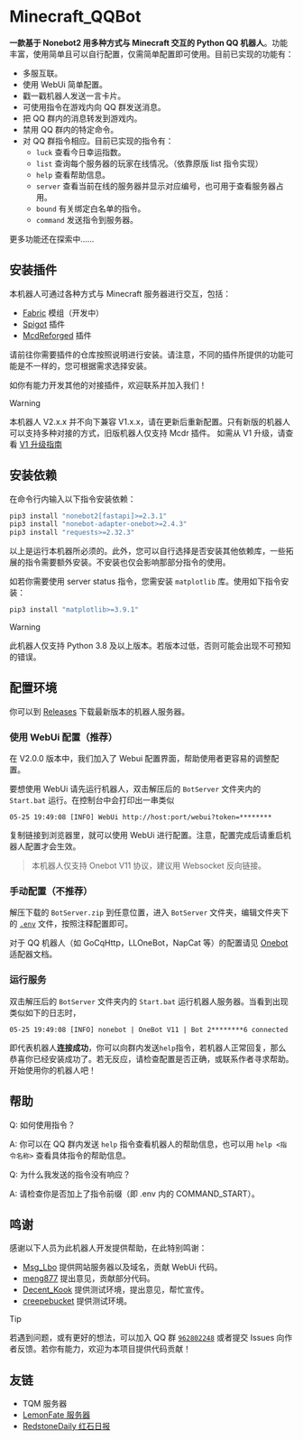 # Minecraft_QQBot

**一款基于 Nonebot2 用多种方式与 Minecraft 交互的 Python QQ 机器人**。功能丰富，使用简单且可以自行配置，仅需简单配置即可使用。目前已实现的功能有：

- 多服互联。
- 使用 WebUi 简单配置。
- 戳一戳机器人发送一言卡片。
- 可使用指令在游戏内向 QQ 群发送消息。
- 把 QQ 群内的消息转发到游戏内。
- 禁用 QQ 群内的特定命令。
- 对 QQ 群指令相应。目前已实现的指令有：
    - `luck` 查看今日幸运指数。
    - `list` 查询每个服务器的玩家在线情况。（依靠原版 list 指令实现）
    - `help` 查看帮助信息。
    - `server` 查看当前在线的服务器并显示对应编号，也可用于查看服务器占用。
    - `bound` 有关绑定白名单的指令。
    - `command` 发送指令到服务器。

更多功能还在探索中……

## 安装插件

本机器人可通过各种方式与 Minecraft 服务器进行交互，包括：

- [Fabric](https://www.github.com/Minecraft-QQBot/Fabric) 模组（开发中）
- [Spigot](https://www.github.com/Minecraft-QQBot/Spigot) 插件
- [McdReforged](https://www.github.com/Minecraft-QQBot/McdReforged) 插件

请前往你需要插件的仓库按照说明进行安装。请注意，不同的插件所提供的功能可能是不一样的，您可根据需求选择安装。

如你有能力开发其他的对接插件，欢迎联系并加入我们！

> [!WARNING]
> 本机器人 V2.x.x 并不向下兼容 V1.x.x，请在更新后重新配置。只有新版的机器人可以支持多种对接的方式，旧版机器人仅支持 Mcdr
> 插件。
> 如需从 V1 升级，请查看 [V1 升级指南](https://github.com/Minecraft-QQBot/BotServer/blob/main/Docs/Upgrade.md)

## 安装依赖

在命令行内输入以下指令安装依赖：

```bash
pip3 install "nonebot2[fastapi]>=2.3.1"
pip3 install "nonebot-adapter-onebot>=2.4.3"
pip3 install "requests>=2.32.3"
```

以上是运行本机器所必须的。此外，您可以自行选择是否安装其他依赖库，一些拓展的指令需要额外安装。不安装也仅会影响那部分指令的使用。

如若你需要使用 server status 指令，您需安装 `matplotlib` 库。使用如下指令安装：

```bash
pip3 install "matplotlib>=3.9.1"
```

> [!WARNING]
> 此机器人仅支持 Python 3.8 及以上版本。若版本过低，否则可能会出现不可预知的错误。

## 配置环境

你可以到 [Releases](https://github.com/Minecraft-QQBot/BotServer/releases) 下载最新版本的机器人服务器。

### 使用 WebUi 配置（推荐）

在 V2.0.0 版本中，我们加入了 Webui 配置界面，帮助使用者更容易的调整配置。

要想使用 WebUi 请先运行机器人，双击解压后的 `BotServer` 文件夹内的 `Start.bat` 运行。在控制台中会打印出一串类似

```log
05-25 19:49:08 [INFO] WebUi http://host:port/webui?token=********
```

复制链接到浏览器里，就可以使用 WebUi 进行配置。注意，配置完成后请重启机器人配置才会生效。

> 本机器人仅支持 Onebot V11 协议，建议用 Websocket 反向链接。

### 手动配置（不推荐）

解压下载的 `BotServer.zip` 到任意位置，进入 `BotServer`
文件夹，编辑文件夹下的 [`.env`](https://github.com/Minecraft-QQBot/BotServer/blob/main/BotServer/.env) 文件，按照注释配置即可。

对于 QQ 机器人（如 GoCqHttp，LLOneBot，NapCat 等）的配置请见 [Onebot](https://onebot.adapters.nonebot.dev/docs/guide/setup)
适配器文档。

### 运行服务

双击解压后的 `BotServer` 文件夹内的 `Start.bat` 运行机器人服务器。当看到出现类似如下的日志时，

```log
05-25 19:49:08 [INFO] nonebot | OneBot V11 | Bot 2********6 connected
```

即代表机器人**连接成功**，你可以向群内发送`help`指令，若机器人正常回复，那么恭喜你已经安装成功了。若无反应，请检查配置是否正确，或联系作者寻求帮助。开始使用你的机器人吧！

## 帮助

Q: 如何使用指令？

A: 你可以在 QQ 群内发送 `help` 指令查看机器人的帮助信息，也可以用 `help <指令名称>` 查看具体指令的帮助信息。

Q: 为什么我发送的指令没有响应？

A: 请检查你是否加上了指令前缀（即 .env 内的 COMMAND_START）。

## 鸣谢

感谢以下人员为此机器人开发提供帮助，在此特别鸣谢：

- [Msg_Lbo](https://github.com/Msg-Lbo) 提供网站服务器以及域名，贡献 WebUi 代码。
- [meng877](https://github.com/meng877) 提出意见，贡献部分代码。
- [Decent_Kook](https://github.com/AISophon) 提供测试环境，提出意见，帮忙宣传。
- [creepebucket](https://github.com/creepebucket) 提供测试环境。

> [!TIP]
> 若遇到问题，或有更好的想法，可以加入 QQ 群 [`962802248`](https://qm.qq.com/q/B3kmvJl2xO) 或者提交 Issues
> 向作者反馈。若你有能力，欢迎为本项目提供代码贡献！

## 友链

- TQM 服务器
- [LemonFate 服务器](https://www.lemonfate.cn/)
- [RedstoneDaily 红石日报](https://www.redstonedaily.com/)
